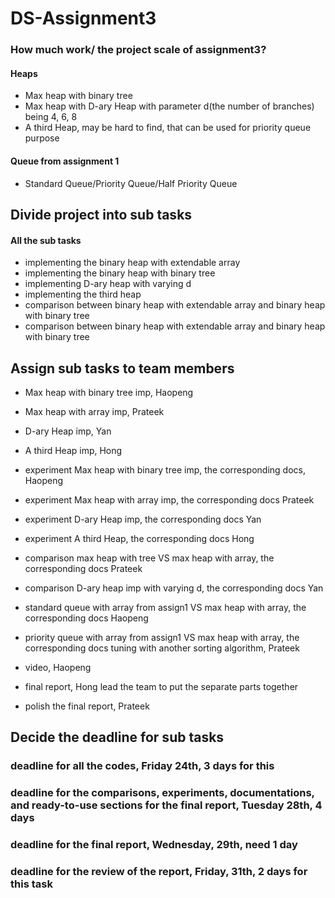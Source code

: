 # DS-Assignment3

### How much work/ the project scale of assignment3?

#### Heaps
- Max heap with binary tree
- Max heap with D-ary Heap with parameter d(the number of branches) being 4, 6, 8
- A third Heap, may be hard to find, that can be used for priority queue purpose


#### Queue from assignment 1
- Standard Queue/Priority Queue/Half Priority Queue


## Divide project into sub tasks
#### All the sub tasks
- implementing the binary heap with extendable array
- implementing the binary heap with binary tree
- implementing D-ary heap with varying d
- implementing the third heap
- comparison between binary heap with extendable array and binary heap with binary tree
- comparison between binary heap with extendable array and binary heap with binary tree


## Assign sub tasks to team members

- Max heap with binary tree imp, Haopeng
- Max heap with array imp, Prateek
- D-ary Heap imp, Yan
- A third Heap imp, Hong

- experiment Max heap with binary tree imp, the corresponding docs, Haopeng
- experiment Max heap with array imp, the corresponding docs Prateek
- experiment D-ary Heap imp, the corresponding docs Yan
- experiment A third Heap, the corresponding docs Hong

- comparison max heap with tree VS max heap with array, the corresponding docs Prateek
- comparison D-ary heap imp with varying d, the corresponding docs Yan
- standard queue with array from assign1 VS max heap with array, the corresponding docs Haopeng
- priority queue with array from assign1 VS max heap with array, the corresponding docs tuning with another sorting algorithm, Prateek

- video, Haopeng
- final report, Hong lead the team to put the separate parts together
- polish the final report, Prateek





## Decide the deadline for sub tasks

### deadline for all the codes, Friday 24th, 3 days for this
### deadline for the comparisons, experiments, documentations, and ready-to-use sections for the final report, **Tuesday 28th**, 4 days
### deadline for the final report, Wednesday, 29th, need 1 day
### deadline for the review of the report, Friday, 31th, 2 days for this task





